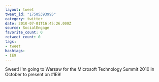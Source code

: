 ```yaml
---
layout: tweet
tweet_id: "17505393995"
category: twitter
date: 2010-07-01T16:45:26.000Z
source: SocialEngage
favorite_count: 0
retweet_count: 0
tags:
- tweet
hashtags:
- IE9
---
```


Sweet!  I'm going to Warsaw for the Microsoft Technology Summit 2010 in October to present on #IE9!
